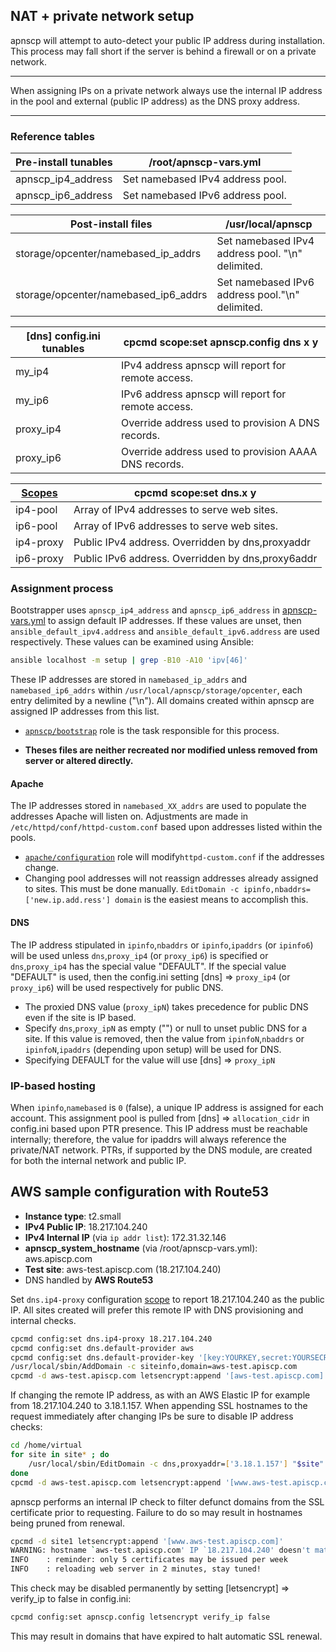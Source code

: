 ## NAT + private network setup

apnscp will attempt to auto-detect your public IP address during installation. This process may fall short if the server is behind a firewall or on a private network. 

---

When assigning IPs on a private network always use the internal IP address in the pool and external (public IP address) as the DNS proxy address.

---

### Reference tables

| Pre-install tunables | /root/apnscp-vars.yml            |
| -------------------- | -------------------------------- |
| apnscp_ip4_address   | Set namebased IPv4 address pool. |
| apnscp_ip6_address   | Set namebased IPv6 address pool. |

| Post-install files                   | /usr/local/apnscp                                |
| ------------------------------------ | ------------------------------------------------ |
| storage/opcenter/namebased_ip_addrs  | Set namebased IPv4 address pool. "\n" delimited. |
| storage/opcenter/namebased_ip6_addrs | Set namebased IPv6 address pool."\n" delimited.  |

| [dns] config.ini tunables | cpcmd scope:set apnscp.config dns x y               |
| ------------------------- | ---------------------------------------------------- |
| my_ip4                    | IPv4 address apnscp will report for remote access.   |
| my_ip6                    | IPv6 address apnscp will report for remote access.   |
| proxy_ip4                 | Override address used to provision A DNS records.    |
| proxy_ip6                 | Override address used to provision AAAA DNS records. |

| [Scopes](Scopes.md) | cpcmd scope:set dns.x y                          |
| ------------------- | ------------------------------------------------- |
| ip4-pool            | Array of IPv4 addresses to serve web sites.       |
| ip6-pool            | Array of IPv6 addresses to serve web sites.       |
| ip4-proxy           | Public IPv4 address. Overridden by dns,proxyaddr  |
| ip6-proxy           | Public IPv6 address. Overridden by dns,proxy6addr |

### Assignment process

Bootstrapper uses `apnscp_ip4_address` and `apnscp_ip6_address` in [apnscp-vars.yml]() to assign default IP addresses. If these values are unset, then `ansible_default_ipv4.address` and `ansible_default_ipv6.address` are used respectively. These values can be examined using Ansible:

```bash
ansible localhost -m setup | grep -B10 -A10 'ipv[46]'
```

These IP addresses are stored in `namebased_ip_addrs` and `namebased_ip6_addrs` within `/usr/local/apnscp/storage/opcenter`, each entry delimited by a newline ("\n"). All domains created within apnscp are assigned IP addresses from this list.

* [`apnscp/bootstrap`](https://github.com/apisnetworks/apnscp-playbooks/tree/master/roles/apnscp/bootstrap) role is the task responsible for this process.

* **Theses files are neither recreated nor modified unless removed from server or altered directly.**

#### Apache

The IP addresses stored in `namebased_XX_addrs` are used to populate the addresses Apache will listen on. Adjustments are made in `/etc/httpd/conf/httpd-custom.conf` based upon addresses listed within the pools. 

* [`apache/configuration`](https://github.com/apisnetworks/apnscp-playbooks/tree/master/roles/apnscp/bootstrap) role will modify`httpd-custom.conf` if the addresses change.
* Changing pool addresses will not reassign addresses already assigned to sites. This must be done manually. `EditDomain -c ipinfo,nbaddrs=['new.ip.add.ress'] domain` is the easiest means to accomplish this.

#### DNS

The IP address stipulated in `ipinfo`,`nbaddrs` or `ipinfo`,`ipaddrs` (or `ipinfo6`) will be used unless `dns`,`proxy_ip4` (or `proxy_ip6`) is specified or `dns`,`proxy_ip4` has the special value "DEFAULT". If the special value "DEFAULT" is used, then the config.ini setting [dns] => `proxy_ip4` (or `proxy_ip6`) will be used respectively for public DNS. 

* The proxied DNS value (`proxy_ipN`) takes precedence for public DNS even if the site is IP based.
* Specify `dns`,`proxy_ipN` as empty ("") or null to unset public DNS for a site. If this value is removed, then the value from `ipinfoN`,`nbaddrs` or `ipinfoN`,`ipaddrs` (depending upon setup) will be used for DNS. 
* Specifying DEFAULT for the value will use [dns] => `proxy_ipN`

### IP-based hosting

When `ipinfo`,`namebased` is `0` (false), a unique IP address is assigned for each account. This assignment pool is pulled from [dns] => `allocation_cidr` in config.ini based upon PTR presence. This IP address must be reachable internally; therefore, the value for ipaddrs will always reference the private/NAT network. PTRs, if supported by the DNS module, are created for both the internal network and public IP.



## AWS sample configuration with Route53
* **Instance type**: t2.small
* **IPv4 Public IP**: 18.217.104.240
* **IPv4 Internal IP** (via `ip addr list`): 172.31.32.146
* **apnscp_system_hostname** (via /root/apnscp-vars.yml): aws.apiscp.com
* **Test site**: aws-test.apiscp.com (18.217.104.240)
* DNS handled by **AWS Route53**

Set `dns.ip4-proxy` configuration [scope](Scopes.md) to report 18.217.104.240 as the public IP. All sites created will prefer this remote IP with DNS provisioning and internal checks.

```bash
cpcmd config:set dns.ip4-proxy 18.217.104.240
cpcmd config:set dns.default-provider aws
cpcmd config:set dns.default-provider-key '[key:YOURKEY,secret:YOURSECRET]'
/usr/local/sbin/AddDomain -c siteinfo,domain=aws-test.apiscp.com
cpcmd -d aws-test.apiscp.com letsencrypt:append '[aws-test.apiscp.com]'
```

If changing the remote IP address, as with an AWS Elastic IP for example from 18.217.104.240 to 3.18.1.157. When appending SSL hostnames to the request immediately after changing IPs be sure to disable IP address checks:

```bash
cd /home/virtual
for site in site* ; do
	/usr/local/sbin/EditDomain -c dns,proxyaddr=['3.18.1.157'] "$site"
done
cpcmd -d aws-test.apiscp.com letsencrypt:append '[www.aws-test.apiscp.com]' false
```

apnscp performs an internal IP check to filter defunct domains from the SSL certificate prior to requesting. Failure to do so may result in hostnames being pruned from renewal.

```bash
cpcmd -d site1 letsencrypt:append '[www.aws-test.apiscp.com]'
WARNING: hostname `aws-test.apiscp.com' IP `18.217.104.240' doesn't match hosting IP `3.18.1.157', skipping request
INFO    : reminder: only 5 certificates may be issued per week
INFO    : reloading web server in 2 minutes, stay tuned!
```

This check may be disabled permanently by setting [letsencrypt] => verify_ip to false in config.ini:

```bash
cpcmd config:set apnscp.config letsencrypt verify_ip false
```

This may result in domains that have expired to halt automatic SSL renewal.